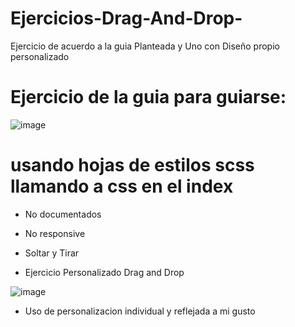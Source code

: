 # Ejercicios-Drag-And-Drop-

Ejercicio de acuerdo a la guia Planteada y Uno con Diseño propio personalizado

# Ejercicio de la guia para guiarse:

![image](https://user-images.githubusercontent.com/110643161/192376188-164ef8d5-1875-4f5b-b455-ae06248f5966.png)
 
# usando hojas de estilos scss llamando a css en el index 
 - No documentados 
 - No responsive 
 - Soltar y Tirar 
 
 - Ejercicio Personalizado Drag and Drop 
 
 ![image](https://user-images.githubusercontent.com/110643161/192377242-83afa458-3c1d-44e3-a2e6-b8a64f1e47bd.png)
 
- Uso de personalizacion individual y reflejada a mi gusto 
 
